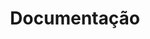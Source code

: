 ---
title: Documentação
chapter: 0
created_at: 2024-07-28T02:03:02-03:00
updated_at: 2024-08-05T08:34:10-03:00
---